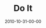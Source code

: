 ---
layout: message
category: message
series: "Game Change"
title: "Do It"
date: 2010-10-31-00-00
message_id: 644
sc-permalink-url: "http://soundcloud.com/crdschurch/game-change-do-it"
audio: "http://s3.amazonaws.com/crossroads-media/messages/audio/gamechange04.mp3"
audio-duration: "58:22"
program: "http://s3.amazonaws.com/crossroads-media/documents/10_30-31_10Program.pdf"
description: "Brian Tome talks about being faithful to what God has called us to do."
video: "http://s3.amazonaws.com/crossroads-media/messages/video/gamechange04.mp4"
video-duration: "58:30"
yt-embed-url: "//www.youtube.com/embed/E5zfLzXq1SM"
video-image: "http://s3.amazonaws.com/crossroads-media/images/gamechange04_still.jpg"
tag: 
 - tome
 - titus
 - south-africa
 - faithfulness
 - game-change
 - campaign
explicit: false
---